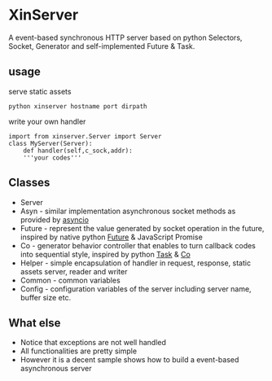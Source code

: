 # XinServer
A event-based synchronous HTTP server based on python Selectors, Socket, Generator and self-implemented Future & Task.
## usage
serve static assets

	python xinserver hostname port dirpath
write your own handler
	
    import from xinserver.Server import Server
	class MyServer(Server):
    	def handler(self,c_sock,addr):
        '''your codes'''
## Classes


- Server
- Asyn - similar implementation asynchronous socket methods as provided by  [asyncio](https://docs.python.org/3/library/asyncio-eventloop.html#low-level-socket-operations)
- Future - represent the value generated by socket operation in the future, inspired by native python [Future](https://docs.python.org/3/library/concurrent.futures.html) & JavaScript Promise
- Co - generator behavior controller that enables to turn callback codes into sequential style, inspired by python [Task](https://docs.python.org/3/library/asyncio-task.html) & [Co](https://github.com/tj/co)
- Helper - simple encapsulation of handler in request, response, static assets server, reader and writer
- Common - common variables
- Config - configuration variables of the server including server name, buffer size etc.

## What else
- Notice that exceptions are not well handled
- All functionalities are pretty simple
- However it is a decent sample shows how to build a event-based asynchronous server